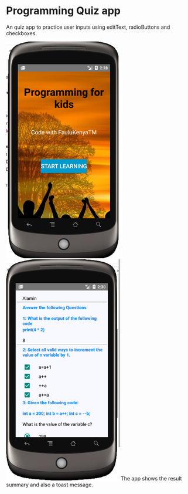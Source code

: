 # Programming Quiz app 
An quiz app to practice user inputs using editText, radioButtons and checkboxes. 

![](images/front.PNG) 
![](images/middle.PNG)
The app shows the result summary and also a toast message.
